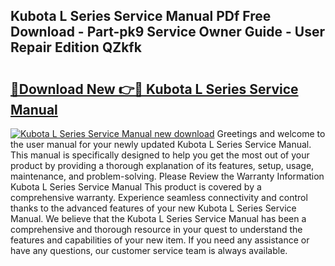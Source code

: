 ## Kubota L Series Service Manual PDf Free Download - Part-pk9 Service Owner Guide - User Repair Edition QZkfk

# <h2><a href="http://bc97071.oget.top/?id=Kubota+L+Series+Service+Manual">🔗Download New 👉🔴 Kubota L Series Service Manual</a></h2>

[![Kubota L Series Service Manual new download](https://i.imgur.com/5g1atiW.png)](http://bc97071.oget.top/?id=Kubota+L+Series+Service+Manual)
Greetings and welcome to the user manual for your newly updated Kubota L Series Service Manual. This manual is specifically designed to help you get the most out of your product by providing a thorough explanation of its features, setup, usage, maintenance, and problem-solving. Please Review the Warranty Information Kubota L Series Service Manual This product is covered by a comprehensive warranty. Experience seamless connectivity and control thanks to the advanced features of your new Kubota L Series Service Manual. We believe that the Kubota L Series Service Manual has been a comprehensive and thorough resource in your quest to understand the features and capabilities of your new item. If you need any assistance or have any questions, our customer service team is always available.
